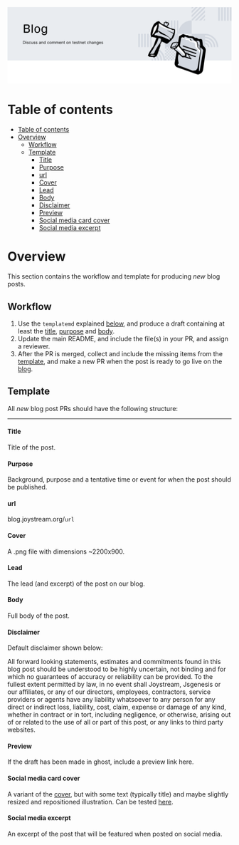 <p align="center"><img src="blog_new.svg"></p>

# Table of contents
<!-- TOC START min:1 max:4 link:true asterisk:false update:true -->
- [Table of contents](#table-of-contents)
- [Overview](#overview)
  - [Workflow](#workflow)
  - [Template](#template)
      - [Title](#title)
      - [Purpose](#purpose)
      - [url](#url)
      - [Cover](#cover)
      - [Lead](#lead)
      - [Body](#body)
      - [Disclaimer](#disclaimer)
      - [Preview](#preview)
      - [Social media card cover](#social-media-card-cover)
      - [Social media excerpt](#social-media-excerpt)
<!-- TOC END -->

# Overview

This section contains the workflow and template for producing _new_ blog posts.

## Workflow

1. Use the `templatemd` explained [below](#template), and produce a draft containing at least the [title](#title), [purpose](#purpose) and [body](#body).
2. Update the main README, and include the file(s) in your PR, and assign a reviewer.
3. After the PR is merged, collect and include the missing items from the [template](#template), and make a new PR when the post is ready to go live on the [blog](https://blog.joystream.org/).

## Template

All _new_ blog post PRs should have the following structure:

---

#### Title

Title of the post.

#### Purpose

Background, purpose and a tentative time or event for when the post should be published.

#### url

blog.joystream.org/`url`

#### Cover

A .png file with dimensions ~2200x900.

#### Lead

The lead (and excerpt) of the post on our blog.

#### Body

Full body of the post.

#### Disclaimer

Default disclaimer shown below:

All forward looking statements, estimates and commitments found in this blog post should be understood to be highly uncertain, not binding and for which no guarantees of accuracy or reliability can be provided. To the fullest extent permitted by law, in no event shall Joystream, Jsgenesis or our affiliates, or any of our directors, employees, contractors, service providers or agents have any liability whatsoever to any person for any direct or indirect loss, liability, cost, claim, expense or damage of any kind, whether in contract or in tort, including negligence, or otherwise, arising out of or related to the use of all or part of this post, or any links to third party websites.

#### Preview

If the draft has been made in ghost, include a preview link here.

#### Social media card cover

A variant of the [cover](#cover), but with some text (typically title) and maybe slightly resized and repositioned illustration. Can be tested [here](https://cards-dev.twitter.com/validator).

#### Social media excerpt

An excerpt of the post that will be featured when posted on social media.
